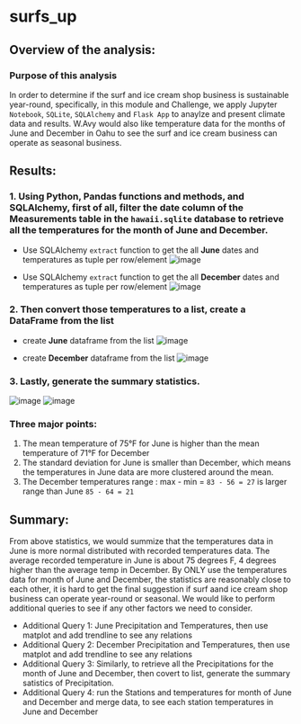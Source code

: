 # surfs_up
## Overview of the analysis:
### Purpose of this analysis
In order to determine if the surf and ice cream shop business is sustainable year-round, specifically, in this module and Challenge, we apply Jupyter ```Notebook```, ```SQLite```, ```SQLAlchemy``` and ```Flask App``` to anaylze and present climate data and results. W.Avy would also like temperature data for the months of June and December in Oahu to see the surf and ice cream business can operate as seasonal business.

## Results:
### 1. Using Python, Pandas functions and methods, and SQLAlchemy, first of all, filter the date column of the Measurements table in the ```hawaii.sqlite``` database to retrieve all the temperatures for the month of June and December.
  - Use SQLAlchemy ```extract``` function to get the all **June** dates and temperatures as tuple per row/element
![image](https://user-images.githubusercontent.com/103073631/173224773-95110bab-1db7-4b37-8377-595e213c7fea.png)

  - Use SQLAlchemy ```extract``` function to get the all **December** dates and temperatures as tuple per row/element
![image](https://user-images.githubusercontent.com/103073631/173225162-5f1dff66-e3e8-427b-bd1c-208516550963.png)


### 2. Then convert those temperatures to a list, create a DataFrame from the list
  - create **June** dataframe from the list
![image](https://user-images.githubusercontent.com/103073631/173225216-2eb8e599-71b8-4b97-b395-8bc551408118.png)

  - create **December** dataframe from the list
![image](https://user-images.githubusercontent.com/103073631/173225250-2f90af2e-66c5-4b6d-ab54-f424e992db81.png)

### 3. Lastly, generate the summary statistics.
![image](https://user-images.githubusercontent.com/103073631/173225306-bb4780cc-2d84-4ed5-8bb5-bb19ecb13a4f.png)
![image](https://user-images.githubusercontent.com/103073631/173225322-bb054462-6979-40cb-bac0-c1c0c4c425d2.png)

### Three major points:
1. The mean temperature of 75°F for June is higher than the mean temperature of 71°F for December
2. The standard deviation for June is smaller than December, which means the temperatures in June data are more clustered around the mean.
3. The December temperatures range : max - min = ```83 - 56 = 27``` is larger range than June ```85 - 64 = 21```

## Summary:
From above statistics, we would summize that the temperatures data in June is more normal distributed with recorded temperatures data. The average recorded temperature in June is about 75 degrees F, 4 degrees higher than the average temp in December. By ONLY use the temperatures data for month of June and December, the statistics are reasonably close to each other, it is hard to get the final suggestion if surf aand ice cream shop business can operate year-round or seasonal. We would like to perform additional queries to see if any other factors we need to consider.
- Additional Query 1: June Precipitation and Temperatures, then use matplot and add trendline to see any relations
- Additional Query 2: December Precipitation and Temperatures, then use matplot and add trendline to see any relations
- Additional Query 3: Similarly, to retrieve all the Precipitations for the month of June and December, then covert to list, generate the summary satistics of Precipitation.
- Additional Query 4: run the Stations and temperatures for month of June and December and merge data, to see each station temperatures in June and December
